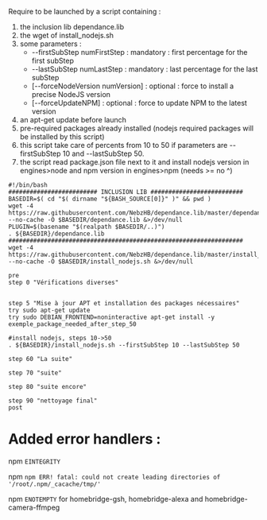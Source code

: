 Require to be launched by a script containing :
1. the inclusion lib dependance.lib
2. the wget of install_nodejs.sh
3. some parameters :
   - --firstSubStep numFirstStep : mandatory : first percentage for the first subStep
   - --lastSubStep numLastStep : mandatory : last percentage for the last subStep
   - [--forceNodeVersion numVersion] : optional : force to install a precise NodeJS version
   - [--forceUpdateNPM] : optional : force to update NPM to the latest version
5. an apt-get update before launch
6. pre-required packages already installed (nodejs required packages will be installed by this script)
7. this script take care of percents from 10 to 50 if parameters are --firstSubStep 10 and --lastSubStep 50.
8. the script read package.json file next to it and install nodejs version in engines>node and npm version in engines>npm (needs >= no ^)

```
#!/bin/bash
######################### INCLUSION LIB ##########################
BASEDIR=$( cd "$( dirname "${BASH_SOURCE[0]}" )" && pwd )
wget -4 https://raw.githubusercontent.com/NebzHB/dependance.lib/master/dependance.lib --no-cache -O $BASEDIR/dependance.lib &>/dev/null
PLUGIN=$(basename "$(realpath $BASEDIR/..)")
. ${BASEDIR}/dependance.lib
##################################################################
wget -4 https://raw.githubusercontent.com/NebzHB/dependance.lib/master/install_nodejs.sh --no-cache -O $BASEDIR/install_nodejs.sh &>/dev/null

pre
step 0 "Vérifications diverses"


step 5 "Mise à jour APT et installation des packages nécessaires"
try sudo apt-get update
try sudo DEBIAN_FRONTEND=noninteractive apt-get install -y exemple_package_needed_after_step_50

#install nodejs, steps 10->50
. ${BASEDIR}/install_nodejs.sh --firstSubStep 10 --lastSubStep 50

step 60 "La suite"

step 70 "suite"

step 80 "suite encore"

step 90 "nettoyage final"
post
```

# Added error handlers :

 npm `EINTEGRITY`

 npm `npm ERR! fatal: could not create leading directories of '/root/.npm/_cacache/tmp/'`

 npm `ENOTEMPTY` for homebridge-gsh, homebridge-alexa and homebridge-camera-ffmpeg
